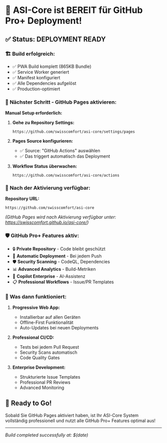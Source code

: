 # 🎉 ASI-Core ist BEREIT für GitHub Pro+ Deployment!

## ✅ **Status: DEPLOYMENT READY**

### 🏗️ **Build erfolgreich:**

- ✅ PWA Build komplett (865KB Bundle)
- ✅ Service Worker generiert
- ✅ Manifest konfiguriert
- ✅ Alle Dependencies aufgelöst
- ✅ Production-optimiert

### 🚀 **Nächster Schritt - GitHub Pages aktivieren:**

**Manual Setup erforderlich:**

1. **Gehe zu Repository Settings:**

   ```
   https://github.com/swisscomfort/asi-core/settings/pages
   ```

2. **Pages Source konfigurieren:**

   - ✅ Source: "GitHub Actions" auswählen
   - ✅ Das triggert automatisch das Deployment

3. **Workflow Status überwachen:**
   ```
   https://github.com/swisscomfort/asi-core/actions
   ```

### 📱 **Nach der Aktivierung verfügbar:**

**Repository URL:**

```
https://github.com/swisscomfort/asi-core
```

*(GitHub Pages wird nach Aktivierung verfügbar unter: https://swisscomfort.github.io/asi-core/)*

### 🛡️ **GitHub Pro+ Features aktiv:**

- 🔒 **Private Repository** - Code bleibt geschützt
- 🔄 **Automatic Deployment** - Bei jedem Push
- 🛡️ **Security Scanning** - CodeQL, Dependencies
- 📊 **Advanced Analytics** - Build-Metriken
- 🤖 **Copilot Enterprise** - AI-Assistenz
- 📋 **Professional Workflows** - Issue/PR Templates

### 🎯 **Was dann funktioniert:**

1. **Progressive Web App:**

   - Installierbar auf allen Geräten
   - Offline-First Funktionalität
   - Auto-Updates bei neuen Deployments

2. **Professional CI/CD:**

   - Tests bei jedem Pull Request
   - Security Scans automatisch
   - Code Quality Gates

3. **Enterprise Development:**
   - Strukturierte Issue Templates
   - Professional PR Reviews
   - Advanced Monitoring

## 🚀 **Ready to Go!**

Sobald Sie GitHub Pages aktiviert haben, ist Ihr ASI-Core System vollständig professionell und nutzt alle GitHub Pro+ Features optimal aus!

---

_Build completed successfully at: $(date)_
